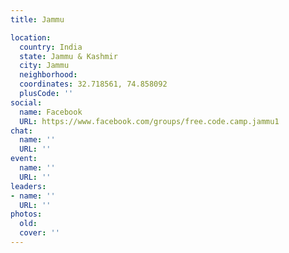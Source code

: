 ```yaml
---
title: Jammu

location:
  country: India
  state: Jammu & Kashmir
  city: Jammu
  neighborhood: 
  coordinates: 32.718561, 74.858092
  plusCode: ''
social:
  name: Facebook
  URL: https://www.facebook.com/groups/free.code.camp.jammu1
chat:
  name: ''
  URL: ''
event:
  name: ''
  URL: ''
leaders:
- name: ''
  URL: ''
photos:
  old: 
  cover: ''
---
```

